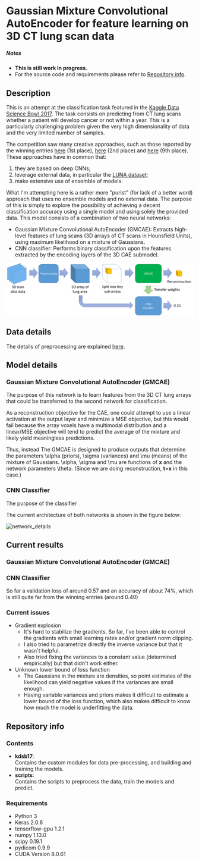 # Gaussian Mixture Convolutional AutoEncoder for feature learning on 3D CT lung scan data

##### Notes
* **This is still work in progress.**
* For the source code and requirements please refer to [Repository info]().

## Description

This is an attempt at the classification task featured in the [Kaggle Data Science Bowl 2017](https://www.kaggle.com/c/data-science-bowl-2017). The task consists on predicting from CT lung scans whether a patient will develop cancer or not within a year. This is a particularly challenging problem given the very high dimensionality of data and the very limited number of samples.

The competition saw many creative approaches, such as those reported by the winning entries [here](https://github.com/lfz/DSB2017) (1st place), [here](http://blog.kaggle.com/2017/06/29/2017-data-science-bowl-predicting-lung-cancer-2nd-place-solution-write-up-daniel-hammack-and-julian-de-wit/) (2nd place) and [here](http://blog.kaggle.com/2017/05/16/data-science-bowl-2017-predicting-lung-cancer-solution-write-up-team-deep-breath/) (9th place). These approaches have in common that:

1. they are based on deep CNNs;
2. leverage external data, in particular the [LUNA dataset](https://luna16.grand-challenge.org/);
3. make extensive use of ensemble of models.

What I'm attempting here is a rather more "purist" (for lack of a better word) approach that uses no ensemble models and no external data. The purpose of this is simply to explore the possibility of achieving a decent classification accuracy using a single model and using solely the provided data. This model consists of a combination of two neural networks:

* Gaussian Mixture Convolutional AutoEncoder (GMCAE): Extracts high-level features of lung scans (3D arrays of CT scans in Hounsfield Units), using maximum likelihood on a mixture of Gaussians.
* CNN classifier: Performs binary classification upon the features extracted by the encoding layers of the 3D CAE submodel.

![model_overview](illustrations/model_overview.png "Model overview")

## Data details

The details of preprocessing are explained [here]().

## Model details

### Gaussian Mixture Convolutional AutoEncoder (GMCAE)

The purpose of this network is to learn features from the 3D CT lung arrays that could be transferred to the second network for classification.

As a reconstruction objective for the CAE, one could attempt to use a linear activation at the output layer and minimize a MSE objective, but this would fail because the array voxels have a multimodal distribution and a linear/MSE objective will tend to predict the average of the mixture and likely yield meaningless predictions.

Thus, instead The GMCAE is designed to produce outputs that determine the parameters \alpha (priors), \sigma (variances) and \mu (means) of the mixture of Gaussians. \alpha, \sigma and \mu are functions of **x** and the network parameters \theta.
(Since we are doing reconstruction, **t**=**x** in this case.)




### CNN Classifier
The purpose of the classifier

The current architecture of both networks is shown in the figure below:

![network_details](illustrations/network_details.png "Network details")

## Current results

### Gaussian Mixture Convolutional AutoEncoder (GMCAE)

### CNN Classifier
So far a validation loss of around 0.57 and an accuracy of about 74%, which is still quite far from the winning entries (around 0.40)

### Current issues
 * Gradient explosion
   * It's hard to stabilize the gradients. So far, I've been able to control the gradients with small learning rates and/or gradient norm clipping.
    * I also tried to parametrize directly the inverse variance but that it wasn't helpful.
    * Also tried fixing the variances to a constant value (determined empirically) but that didn't work either.
 * Unknown lower bound of loss function
   * The Gaussians in the mixture are densities, so point estimates of the likelihood can yield negative values if the variances are small enough.
   * Having variable variances and priors makes it difficult to estimate a lower bound of the loss function, which also makes difficult to know how much the model is underfitting the data.

## Repository info
### Contents

* **kdsb17**: \
  Contains the custom modules for data pre-processing, and building and training the models.
* **scripts**: \
  Contains the scripts to preprocess the data, train the models and predict.

### Requirements
* Python 3
* Keras 2.0.6
* tensorflow-gpu 1.2.1
* numpy 1.13.0
* scipy 0.19.1
* pydicom 0.9.9
* CUDA Version 8.0.61
